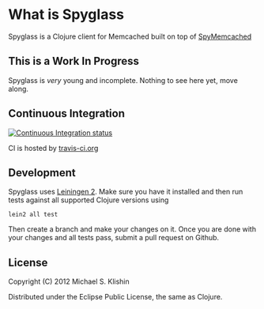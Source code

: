 # What is Spyglass

Spyglass is a Clojure client for Memcached built on top of [SpyMemcached](http://code.google.com/p/spymemcached/)


## This is a Work In Progress

Spyglass is *very* young and incomplete. Nothing to see here yet, move along.


## Continuous Integration

[![Continuous Integration status](https://secure.travis-ci.org/clojurewerkz/spyglass.png)](http://travis-ci.org/clojurewerkz/spyglass)


CI is hosted by [travis-ci.org](http://travis-ci.org)



## Development

Spyglass uses [Leiningen 2](https://github.com/technomancy/leiningen/blob/master/doc/TUTORIAL.md). Make sure you have it installed and then run tests against
all supported Clojure versions using

    lein2 all test

Then create a branch and make your changes on it. Once you are done with your changes and all tests pass, submit
a pull request on Github.


## License

Copyright (C) 2012 Michael S. Klishin

Distributed under the Eclipse Public License, the same as Clojure.
